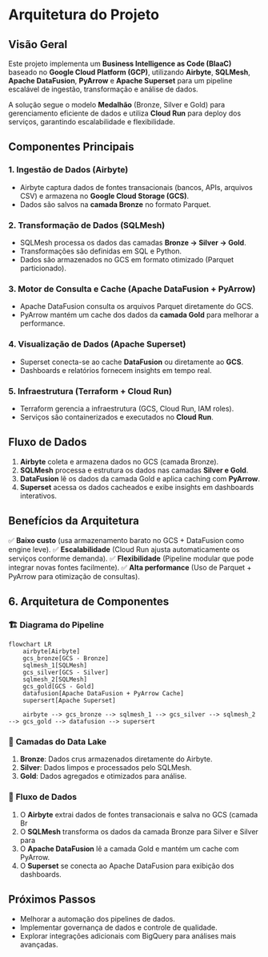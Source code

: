 # Arquitetura do Projeto

## Visão Geral
Este projeto implementa um **Business Intelligence as Code (BIaaC)** baseado no **Google Cloud Platform (GCP)**, utilizando **Airbyte**, **SQLMesh**, **Apache DataFusion**, **PyArrow** e **Apache Superset** para um pipeline escalável de ingestão, transformação e análise de dados.

A solução segue o modelo **Medalhão** (Bronze, Silver e Gold) para gerenciamento eficiente de dados e utiliza **Cloud Run** para deploy dos serviços, garantindo escalabilidade e flexibilidade.

## **Componentes Principais**

### **1. Ingestão de Dados (Airbyte)**
- Airbyte captura dados de fontes transacionais (bancos, APIs, arquivos CSV) e armazena no **Google Cloud Storage (GCS)**.
- Dados são salvos na **camada Bronze** no formato Parquet.

### **2. Transformação de Dados (SQLMesh)**
- SQLMesh processa os dados das camadas **Bronze → Silver → Gold**.
- Transformações são definidas em SQL e Python.
- Dados são armazenados no GCS em formato otimizado (Parquet particionado).

### **3. Motor de Consulta e Cache (Apache DataFusion + PyArrow)**
- Apache DataFusion consulta os arquivos Parquet diretamente do GCS.
- PyArrow mantém um cache dos dados da **camada Gold** para melhorar a performance.

### **4. Visualização de Dados (Apache Superset)**
- Superset conecta-se ao cache **DataFusion** ou diretamente ao **GCS**.
- Dashboards e relatórios fornecem insights em tempo real.

### **5. Infraestrutura (Terraform + Cloud Run)**
- Terraform gerencia a infraestrutura (GCS, Cloud Run, IAM roles).
- Serviços são containerizados e executados no **Cloud Run**.

## **Fluxo de Dados**
1. **Airbyte** coleta e armazena dados no GCS (camada Bronze).
2. **SQLMesh** processa e estrutura os dados nas camadas **Silver e Gold**.
3. **DataFusion** lê os dados da camada Gold e aplica caching com **PyArrow**.
4. **Superset** acessa os dados cacheados e exibe insights em dashboards interativos.

## **Benefícios da Arquitetura**
✅ **Baixo custo** (usa armazenamento barato no GCS + DataFusion como engine leve).
✅ **Escalabilidade** (Cloud Run ajusta automaticamente os serviços conforme demanda).
✅ **Flexibilidade** (Pipeline modular que pode integrar novas fontes facilmente).
✅ **Alta performance** (Uso de Parquet + PyArrow para otimização de consultas).

## **6. Arquitetura de Componentes**
### 🏗 **Diagrama do Pipeline**
```mermaid
flowchart LR
    airbyte[Airbyte]
    gcs_bronze[GCS - Bronze]
    sqlmesh_1[SQLMesh]
    gcs_silver[GCS - Silver]
    sqlmesh_2[SQLMesh]
    gcs_gold[GCS - Gold]
    datafusion[Apache DataFusion + PyArrow Cache]
    supersert[Apache Superset]

    airbyte --> gcs_bronze --> sqlmesh_1 --> gcs_silver --> sqlmesh_2 --> gcs_gold --> datafusion --> supersert
```

### 🔹 **Camadas do Data Lake**
1. **Bronze**: Dados crus armazenados diretamente do Airbyte.
2. **Silver**: Dados limpos e processados pelo SQLMesh.
3. **Gold**: Dados agregados e otimizados para análise.

### 🔹 **Fluxo de Dados**
1. O **Airbyte** extrai dados de fontes transacionais e salva no GCS (camada Br
2. O **SQLMesh** transforma os dados da camada Bronze para Silver e Silver para
3. O **Apache DataFusion** lê a camada Gold e mantém um cache com PyArrow.
4. O **Superset** se conecta ao Apache DataFusion para exibição dos dashboards.

## **Próximos Passos**
- Melhorar a automação dos pipelines de dados.
- Implementar governança de dados e controle de qualidade.
- Explorar integrações adicionais com BigQuery para análises mais avançadas.